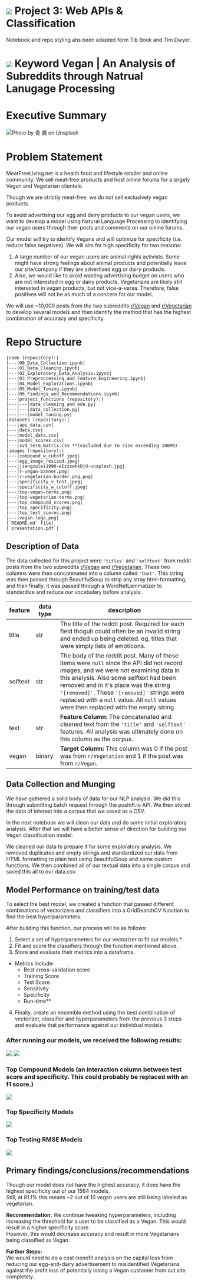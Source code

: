 # ![](https://ga-dash.s3.amazonaws.com/production/assets/logo-9f88ae6c9c3871690e33280fcf557f33.png) Project 3: Web APIs & Classification

Notebook and repo styling ahs been adapted form Tib Book and Tim Dwyer.


# ![](./images/vegan-logo-resized.png) Keyword Vegan | An Analysis of Subreddits through Natrual Lanugage Processing

# Executive Summary
![Photo by 青 晨 on Unsplash](../images/egg_image_resized.jpg)
# Problem Statement 
MeatFreeLiving.net is a health food and lifestyle retailer and online community. We sell meat-free products and host online forums for a largely Vegan and Vegetarian clientele. 

Though we are strictly meat-free, we do not sell exclusively vegan products.  

To avoid advertising our egg and dairy products to our vegan users, we want to develop a model using Natural Language Processing to identifying our vegan users through their posts and comments on our online forums.

Our model will try to identify Vegans and will optimize for specificity (i.e. reduce false negatives). We will aim for high specificity for two reasons:
1. A large number of our vegan users are animal rights activists. Some might have strong feelings about animal products and potentially leave our site/company if they are advertised egg or dairy products.
2. Also, we would like to avoid wasting advertising budget on users who are not interested in egg or dairy products. Vegetarians are likely still interested in vegan products, but not vice-a-versa. Therefore, false positives will not be as much of a concern for our model.

We will use ~10,000 posts from the two subreddits [r/Vegan](https://www.reddit.com/r/Vegan/) and [r/Vegetarian](https://www.reddit.com/r/Vegetarian/) to develop several models and then identify the method that has the highest combination of  accuracy and specificity.

# Repo Structure
```
|code (repository):|  
|---|00_Data_Collection.ipynb|  
|---|01_Data_Cleaning.ipynb|  
|---|02_Exploratory_Data_Analysis.ipynb|   
|---|03_Preproccessing_and_Feature_Engineering.ipynb| 
|---|04_Model_Explorations.ipynb|
|---|05_Model_Tuning.ipynb|  
|---|06_Findings_and_Recommendations.ipynb|  
|---|project_functions (repository):|   
|---|---|data_cleaning_and_eda.py| 
|---|---|data_collection.py|
|---|---|model_tuning.py|
|datasets (repository):|
|---|api_data.csv|
|---|data.csv|
|---|model_data.csv|
|---|model_scores.csv|
|---|svd_term_matrix.csv **(excluded due to size exceeding 100MB)
|images (repository):|
|---|compound_w_cutoff.jpeg|
|---|egg_image_resized.jpeg|
|---|jiangxulei1990-eIzzzwtkBjU-unsplash.jpg|
|---|r-vegan-banner.png|
|---|r-vegetarian-border.png.png|
|---|specificity_v_test.jpeg|
|---|specificity_w_cutoff.jpeg|
|---|top-vegan-terms.png|
|---|top-vegetarian-terms.png|
|---|top_compound_scores.png|
|---|top_specificity.png|
|---|top_test_scores.png|
|---|vegan-logo.png|
|`README.md` file|
|`presentation.pdf`|
```


## Description of Data
The data collected for this project were `'titles'` and `'selftext'` from reddit posts from the two subreddits [r/Vegan](https://www.reddit.com/r/Vegan/) and [r/Vegetarian](https://www.reddit.com/r/Vegetarian/). These two columns were then concatenated into a column called `'text'`. This string was then passed through BeautifulSoup to strip any stray html-formatting, and then finally, it was passed through a WordNetLemmatizer to standardize and reduce our vocabulary before analysis.

|feature|data type|description|
|---|---|---|
|title|str|The title of the reddit post. Required for each field thoguh could often be an invalid string and ended up being deleted. eg. titles that were simply lists of emoticons.|
|selftext|str|The body of the reddit post. Many of these items were `null` since the API did not record images, and we were not examining data in this analysis. Also some selftext had been removed and in it's place was the string `'[removed]'`. These `'[removed]'` strings were replaced with a `null` value. All `null` values were then replaced with the empty string.|
|text|str|**Feature Column:** The concatenated and cleaned text from the `'title'` and `'selftext'` features. All analysis was ultimately done on this column as the corpus.|
|vegan|binary|**Target Column:** This column was 0 if the post was from `r/Vegetatian` and 1 if the post was from `r/Vegan`.|

## Data Collection and Munging
We have gathered a solid body of data for our NLP analysis. We did this through submitting batch request through the pushift.io API. We then stored the data of interest into a corpus that we saved as a CSV.

In the next notebook we will clean our data and do some initial exploratory analysis. After that we will have a better sense of direction for building our Vegan classification model.

We cleaned our data to prepare it for some exploratory analysis. We removed duplicates and empty strings and standardized our data from HTML formatting to plain text using BeautifulSoup and some custom functions. We then combined all of our textual data into a single corpus and saved this all to our data.csv.

## Model Performance on training/test data
To select the best model, we created a function that passed different combinations of vectorizers and classifiers into a GridSearchCV function to find the best hyperparameters. 

After building this function, our process will be as follows:
1. Select a set of hyperparameters for our vectorizer to fit our models.*
2. Fit and score the classifiers through the function mentioned above.
3. Store and evaluate their metrics into a dataframe.
  - Metrics include:
    - Best cross-validation score
    - Training Score
    - Test Score
    - Sensitivity
    - Specificity
    - Run-time**
4. Finally, create an ensemble method using the best combination of vectorizer, classifier and  hyperparameters from the previous 3 steps and evaluate that performance against our individual models.

### After running our models, we received the following results:
![](./images/specificity_w_cutoff.jpeg)
![](./images/compound_w_cutoff.jpeg)
### Top Compound Models (an interaction column between test score and specificity. This could probably be replaced with an f1 score.)
![](./images/top_compound_scores.png)
### Top Specificity Models
![](./images/top_specificity.png)
### Top Testing RMSE Models
![](./images/top_test_scores.png)

## Primary findings/conclusions/recommendations
Though our model does not have the highest accuracy, it does have the highest specificity out of our 1564 models.  
Still, at 81.1% this means ~2 out of 10 vegan users are still being labeled as vegetarian.  

**Recommendation:**
We continue tweaking hyperparameters, including increasing the threshold for a user to be classified as a Vegan. This would result in a higher specificity score.  
However, this would decrease accuracy and result in more Vegetarians being classified as Vegan.

**Further Steps:**  
We would need to do a cost-benefit analysis on the capital loss from reducing our egg-and-dairy advertisement to misidentified Vegetarians against the profit loss of potentially losing a Vegan customer from out site completely.  

